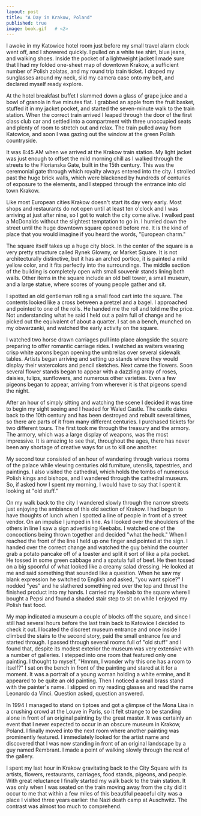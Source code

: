 ```yaml
---
layout: post   
title: "A Day in Krakow, Poland"  
published: true
image: book.gif   # <2>
---
```


I awoke in my Katowice hotel room just before my small 
travel alarm clock went off, and I showered quickly. I 
pulled on a white tee shirt, blue jeans, and walking shoes. 
Inside the pocket of a lightweight jacket I made sure that 
I had my folded one-sheet map of downtown Krakow, a 
sufficient number of Polish zolatas, and my round trip 
train ticket. I draped my sunglasses around my neck, slid 
my camera case onto my belt, and declared myself ready 
explore.

At the hotel breakfast buffet I slammed down a glass of 
grape juice and a bowl of granola in five minutes flat. I 
grabbed an apple from the fruit basket, stuffed it in my 
jacket pocket, and started the seven-minute walk to the 
train station. When the correct train arrived I leaped 
through the door of the first class club car and settled 
into a compartment with three unoccupied seats and plenty 
of room to stretch out and relax. The train pulled away 
from Katowice, and soon I was gazing out the window at the 
green Polish countryside.

It was 8:45 AM when we arrived at the Krakow train station. 
My light jacket was just enough to offset the mild morning 
chill as I walked through the streets to the Florianska 
Gate, built in the 15th century. This was the ceremonial 
gate through which royalty always entered into the city. I 
strolled past the huge brick walls, which were blackened by 
hundreds of centuries of exposure to the elements, and I 
stepped through the entrance into old town Krakow.

Like most European cities Krakow doesn't start its day very 
early. Most shops and restaurants do not open until at 
least ten o'clock and I was arriving at just after nine, so 
I got to watch the city come alive. I walked past a 
McDonalds without the slightest temptation to go in. I 
hurried down the street until the huge downtown square 
opened before me. It is the kind of place that you would 
imagine if you heard the words, "European charm."

The square itself takes up a huge city block. In the center 
of the square is a very pretty structure called Rynek 
Glowny, or Market Square.  It is not architecturally 
distinctive, but it has an arched portico, it is painted a 
mild yellow color, and it fits perfectly into the 
surroundings. The middle section of the building is 
completely open with small souvenir stands lining both 
walls. Other items in the square include an old bell tower, 
a small museum, and a large statue, where scores of young 
people gather and sit.

I spotted an old gentleman rolling a small food cart into 
the square. The contents looked like a cross between a 
pretzel and a bagel. I approached and pointed to one of the 
rolls. He handed me the roll and told me the price. Not 
understanding what he said I held out a palm full of change 
and he picked out the equivalent of about a quarter. I sat 
on a bench, munched on my obwarzanki, and watched the early 
activity on the square.

I watched two horse drawn carriages pull into place 
alongside the square preparing to offer romantic carriage 
rides. I watched as waiters wearing crisp white aprons 
began opening the umbrellas over several sidewalk tables. 
Artists began arriving and setting up stands where they 
would display their watercolors and pencil sketches. Next 
came the flowers. Soon several flower stands began to 
appear with a dazzling array of roses, daisies, tulips, 
sunflowers, and numerous other varieties. Even a few 
pigeons began to appear, arriving from wherever it is that 
pigeons spend the night.

After an hour of simply sitting and watching the scene I 
decided it was time to begin my sight seeing and I headed 
for Waled Castle. The castle dates back to the 10th century 
and has been destroyed and rebuilt several times, so there 
are parts of it from many different centuries. I purchased 
tickets for two different tours. The first took me through 
the treasury and the armory. The armory, which was a large 
display of weapons, was the most impressive. It is amazing 
to see that, throughout the ages, there has never been any 
shortage of creative ways for us to kill one another.

My second tour consisted of an hour of wandering through 
various rooms of the palace while viewing centuries old 
furniture, utensils, tapestries, and paintings. I also 
visited the cathedral, which holds the tombs of numerous 
Polish kings and bishops, and I wandered through the 
cathedral museum. So, if asked how I spent my morning, I 
would have to say that I spent it looking at "old stuff."

On my walk back to the city I wandered slowly through the 
narrow streets just enjoying the ambiance of this old 
section of Krakow. I had begun to have thoughts of lunch 
when I spotted a line of people in front of a street 
vendor. On an impulse I jumped in line. As I looked over 
the shoulders of the others in line I saw a sign 
advertising Keebabs. I watched one of the concoctions being 
thrown together and decided "what the heck." When I reached 
the front of the line I held up one finger and pointed at 
the sign. I handed over the correct change and watched the 
guy behind the counter grab a potato pancake off of a 
toaster and split it sort of like a pita pocket. He tossed 
in some green cabbage and a spatula full of beef. He then 
tossed on a big spoonful of what looked like a creamy salad 
dressing. He looked at me and said something that sounded 
like a question. When he saw my blank expression he 
switched to English and asked, "you want spice?" I 
nodded "yes" and he slathered something red over the top 
and thrust the finished product into my hands. I carried my 
Keebab to the square where I bought a Pepsi and found a 
shaded stair step to sit on while I enjoyed my Polish fast 
food.

My map indicated a museum a couple of blocks off the 
square, and since I still had several hours before the last 
train back to Katowice I decided to check it out. I located 
the discreet museum entrance and once inside I climbed the 
stairs to the second story, paid the small entrance fee and 
started through. I passed through several rooms full 
of "old stuff" and I found that, despite its modest 
exterior the museum was very extensive with a number of 
galleries. I stepped into one room that featured only one 
painting. I thought to myself, "Hmmm, I wonder why this one 
has a room to itself?" I sat on the bench in front of the 
painting and stared at it for a moment. It was a portrait 
of a young woman holding a white ermine, and it appeared to 
be quite an old painting. Then I noticed a small brass 
stand with the painter's name. I slipped on my reading 
glasses and read the name Leonardo da Vinci. Question 
asked, question answered.

In 1994 I managed to stand on tiptoes and got a glimpse of 
the Mona Lisa in a crushing crowd at the Louve in Paris, so 
it felt strange to be standing alone in front of an 
original painting by the great master. It was certainly an 
event that I never expected to occur in an obscure museum 
in Krakow, Poland. I finally moved into the next room where 
another painting was prominently featured. I immediately 
looked for the artist name and discovered that I was now 
standing in front of an original landscape by a guy named 
Rembrant. I made a point of walking slowly through the rest 
of the gallery.

I spent my last hour in Krakow gravitating back to the City 
Square with its artists, flowers, restaurants, carriages, 
food stands, pigeons, and people. With great reluctance I 
finally started my walk back to the train station. It was 
only when I was seated on the train moving away from the 
city did it occur to me that within a few miles of this 
beautiful peaceful city was a place I visited three years 
earlier: the Nazi death camp at Auschwitz. The contrast was 
almost too much to comprehend.






